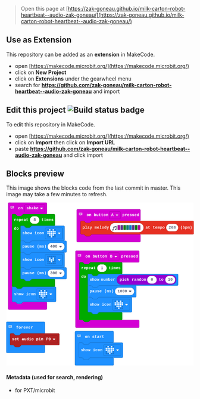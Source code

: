 
> Open this page at [https://zak-goneau.github.io/milk-carton-robot-heartbeat--audio-zak-goneau/](https://zak-goneau.github.io/milk-carton-robot-heartbeat--audio-zak-goneau/)

## Use as Extension

This repository can be added as an **extension** in MakeCode.

* open [https://makecode.microbit.org/](https://makecode.microbit.org/)
* click on **New Project**
* click on **Extensions** under the gearwheel menu
* search for **https://github.com/zak-goneau/milk-carton-robot-heartbeat--audio-zak-goneau** and import

## Edit this project ![Build status badge](https://github.com/zak-goneau/milk-carton-robot-heartbeat--audio-zak-goneau/workflows/MakeCode/badge.svg)

To edit this repository in MakeCode.

* open [https://makecode.microbit.org/](https://makecode.microbit.org/)
* click on **Import** then click on **Import URL**
* paste **https://github.com/zak-goneau/milk-carton-robot-heartbeat--audio-zak-goneau** and click import

## Blocks preview

This image shows the blocks code from the last commit in master.
This image may take a few minutes to refresh.

![A rendered view of the blocks](https://github.com/zak-goneau/milk-carton-robot-heartbeat--audio-zak-goneau/raw/master/.github/makecode/blocks.png)

#### Metadata (used for search, rendering)

* for PXT/microbit
<script src="https://makecode.com/gh-pages-embed.js"></script><script>makeCodeRender("{{ site.makecode.home_url }}", "{{ site.github.owner_name }}/{{ site.github.repository_name }}");</script>
